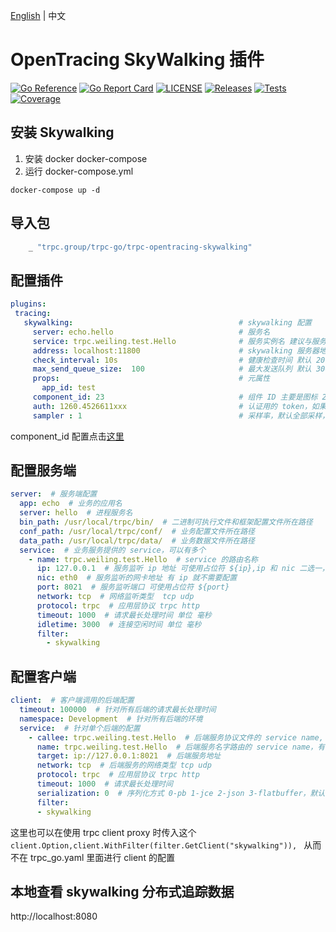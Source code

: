 [English](README.md) | 中文

# OpenTracing SkyWalking 插件

[![Go Reference](https://pkg.go.dev/badge/github.com/trpc-ecosystem/go-opentracing-skywalking.svg)](https://pkg.go.dev/github.com/trpc-ecosystem/go-opentracing-skywalking)
[![Go Report Card](https://goreportcard.com/badge/trpc.group/trpc-go/trpc-opentracing-skywalking)](https://goreportcard.com/report/trpc.group/trpc-go/trpc-opentracing-skywalking)
[![LICENSE](https://img.shields.io/badge/license-Apache--2.0-green.svg)](https://github.com/trpc-ecosystem/go-opentracing-skywalking/blob/main/LICENSE)
[![Releases](https://img.shields.io/github/release/trpc-ecosystem/go-opentracing-skywalking.svg?style=flat-square)](https://github.com/trpc-ecosystem/go-opentracing-skywalking/releases)
[![Tests](https://github.com/trpc-ecosystem/go-opentracing-skywalking/actions/workflows/prc.yml/badge.svg)](https://github.com/trpc-ecosystem/go-opentracing-skywalking/actions/workflows/prc.yml)
[![Coverage](https://codecov.io/gh/trpc-ecosystem/go-opentracing-skywalking/branch/main/graph/badge.svg)](https://app.codecov.io/gh/trpc-ecosystem/go-opentracing-skywalking/tree/main)

## 安装 Skywalking 

1. 安装 docker docker-compose
2. 运行 docker-compose.yml

```shell
docker-compose up -d
```

## 导入包

```go
    _ "trpc.group/trpc-go/trpc-opentracing-skywalking"
```

## 配置插件

```yaml
plugins:
 tracing:
   skywalking:                                     # skywalking 配置
     server: echo.hello                            # 服务名
     service: trpc.weiling.test.Hello              # 服务实例名 建议与服务名一致 这边是测试所以不一致
     address: localhost:11800                      # skywalking 服务器地址 ip：port
     check_interval: 10s                           # 健康检查时间 默认 20s
     max_send_queue_size:  100                     # 最大发送队列 默认 30000
     props:                                        # 元属性
       app_id: test
     component_id: 23                              # 组件 ID 主要是图标 23 代表 grpc 服务
     auth: 1260.4526611xxx                         # 认证用的 token，如果没有可以不填
     sampler : 1                                   # 采样率，默认全部采样，sampler[0-1] float 类型

```
component_id 配置点击[这里](https://github.com/apache/skywalking//blob/master/apm-protocol/apm-network/src/main/java/org/apache/skywalking/apm/network/trace/component/ComponentsDefine.java)

## 配置服务端

```yaml
server:  # 服务端配置
  app: echo  # 业务的应用名
  server: hello  # 进程服务名
  bin_path: /usr/local/trpc/bin/  # 二进制可执行文件和框架配置文件所在路径
  conf_path: /usr/local/trpc/conf/  # 业务配置文件所在路径
  data_path: /usr/local/trpc/data/  # 业务数据文件所在路径
  service:  # 业务服务提供的 service，可以有多个
    - name: trpc.weiling.test.Hello  # service 的路由名称
      ip: 127.0.0.1  # 服务监听 ip 地址 可使用占位符 ${ip},ip 和 nic 二选一，优先 ip
      nic: eth0  # 服务监听的网卡地址 有 ip 就不需要配置
      port: 8021  # 服务监听端口 可使用占位符 ${port}
      network: tcp  # 网络监听类型  tcp udp
      protocol: trpc  # 应用层协议 trpc http
      timeout: 1000  # 请求最长处理时间 单位 毫秒
      idletime: 3000  # 连接空闲时间 单位 毫秒
      filter:
        - skywalking
```

## 配置客户端

```yaml
client:  # 客户端调用的后端配置
  timeout: 100000  # 针对所有后端的请求最长处理时间
  namespace: Development  # 针对所有后端的环境
  service:  # 针对单个后端的配置
    - callee: trpc.weiling.test.Hello  # 后端服务协议文件的 service name, 如何 callee 和下面的 name 一样，那只需要配置一个即可
      name: trpc.weiling.test.Hello  # 后端服务名字路由的 service name，有注册到名字服务的话，下面 target 可以不用配置
      target: ip://127.0.0.1:8021  # 后端服务地址
      network: tcp  # 后端服务的网络类型 tcp udp
      protocol: trpc  # 应用层协议 trpc http
      timeout: 1000  # 请求最长处理时间
      serialization: 0  # 序列化方式 0-pb 1-jce 2-json 3-flatbuffer，默认不要配置
      filter:
      - skywalking

```

这里也可以在使用 trpc client proxy 时传入这个 `client.Option,client.WithFilter(filter.GetClient("skywalking")), `
从而不在 trpc_go.yaml 里面进行 client 的配置


## 本地查看 skywalking 分布式追踪数据

http://localhost:8080
